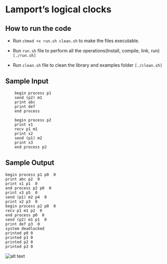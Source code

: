 # Lamport’s logical clocks

## How to run the code

<!-- - Go to the libray folder and run the following command to compile the library

```make all```

- Run the following command to link the library in the same folder

```sudo ldconfig```

- Go to the examples folder and run the following command to compile the examples

```make all```

- Go to the working directory and run the following command to set the library path

```export LD_LIBRARY_PATH=$LD_LIBRARY_PATH:$(pwd)/library```

- To clean the library and examples folder run the following command

```make clean```

- How to run object files

```cd examples```
```make run``` -->

<!-- <!--## 2. Shortcut to run the code -->

- Run ```chmod +x run.sh clean.sh``` to make the files executable.

- Run ```run.sh``` file to perform all the operations(Install, compile, link, run) ```[./run.sh]```

- Run ```clean.sh``` file to clean the library and examples folder ```[./clean.sh]``` 

## Sample Input

```
    begin process p1
    send (p2) m1
    print abc
    print def
    end process

    begin process p2
    print x1
    recv p1 m1
    print x2
    send (p1) m2
    print x3
    end process p2
```

## Sample Output

```
begin process p1 p0  0
print abc p2  0
print x1 p1  0
end process p2 p0  0
print x3 p5  0
send (p1) m2 p4  0
print x2 p3  0
begin process p2 p0  0
recv p1 m1 p2  0
end process p0  0
send (p2) m1 p1  0
print def p3  0
system deadlocked
printed p0 0
printed p1 0
printed p2 0
printed p3 0
```

![alt text](assets/lamport.png)

<!-- a  -->

<!-- #!/bin/bash

cd library && make clean && cd ..

cd examples && make clean && cd ..


#!/bin/bash

cd library && make all && sudo ldconfig && cd ..

cd examples && make all && cd ..

export LD_LIBRARY_PATH=$LD_LIBRARY_PATH:$(pwd)/library

cd examples

# Run the examples
make run-fib
make run-matrix
make run-vector -->
